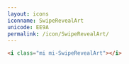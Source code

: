 ```yaml
---
layout: icons
iconname: SwipeRevealArt
unicode: EE9A
permalink: /icon/SwipeRevealArt/
---
```


``` html
<i class="mi mi-SwipeRevealArt"></i>
```
